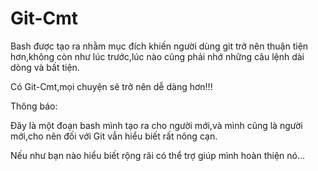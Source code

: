 # Git-Cmt
Bash được tạo ra nhằm mục đích khiến người dùng git trở nên thuận tiện hơn,không còn như lúc trước,lúc nào cũng phải nhớ những câu lệnh dài dòng và bất tiện.

Có Git-Cmt,mọi chuyện sẽ trở nên dễ dàng hơn!!!


Thông báo:

Đây là một đoạn bash mình tạo ra cho người mới,và mình cũng là người mới,cho nên đối với Git vẫn hiểu biết rất nông cạn.

Nếu như bạn nào hiểu biết rộng rãi có thể trợ giúp mình hoàn thiện nó...
